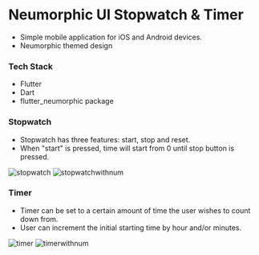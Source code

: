 # Neumorphic UI Stopwatch & Timer
* Simple mobile application for iOS and Android devices.
* Neumorphic themed design

### Tech Stack
* Flutter
* Dart
* flutter_neumorphic package


### Stopwatch

* Stopwatch has three features: start, stop and reset.
* When "start" is pressed, time will start from 0 until stop button is pressed.

![stopwatch](https://user-images.githubusercontent.com/35230852/85907593-dd27c480-b7c6-11ea-9e84-fd8b51b4d509.png)
![stopwatchwithnum](https://user-images.githubusercontent.com/35230852/85907595-def18800-b7c6-11ea-8f42-1fa805d0c0c8.png)


### Timer

* Timer can be set to a certain amount of time the user wishes to count down from.
* User can increment the initial starting time by hour and/or minutes.

![timer](https://user-images.githubusercontent.com/35230852/85907581-d0a36c00-b7c6-11ea-831a-5e04ac98324b.png)
![timerwithnum](https://user-images.githubusercontent.com/35230852/85907589-dac56a80-b7c6-11ea-880e-9b7c28e702f4.png)
